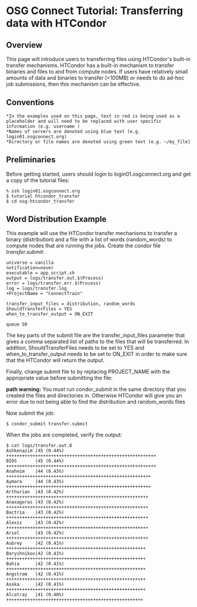 OSG Connect Tutorial: Transferring data with HTCondor
=====================================================

Overview
--------

This page will introduce users to transferring files using HTCondor's built-in transfer mechanisms.  HTCondor has a built-in mechanism to transfer binaries and files to and from compute nodes.  If users have relatively small amounts of data and binaries to transfer (<100MB) or needs to do ad-hoc job submissions, then this mechanism can be effective.

Conventions
-----------
    *In the examples used on this page, text in red is being used as a placeholder and will need to be replaced with user specific information (e.g. username )
    *Names of servers are denoted using blue text (e.g. login01.osgconnect.org)
    *Directory or file names are denoted using green text (e.g. ~/my_file)

Preliminaries
-------------
Before getting started, users should login to login01.osgconnect.org and get a copy of the tutorial files:
```
% ssh login01.osgconnect.org
$ tutorial htcondor_transfer
$ cd osg-htcondor_transfer
```
Word Distribution Example
-------------------------
This example will use the HTCondor transfer mechanisms to transfer a binary (distribution) and a file with a list of words (random_words) to compute nodes that are running the jobs. Create the condor file *transfer.submit*:
```
universe = vanilla
notification=never
executable = app_script.sh
output = logs/transfer.out.$(Process)
error = logs/transfer.err.$(Process)
log = logs/transfer.log
+ProjectName = "ConnectTrain"
 
transfer_input_files = distribution, random_words
ShouldTransferFiles = YES
when_to_transfer_output = ON_EXIT
 
queue 50
```
The key parts of the submit file are the transfer_input_files parameter that gives a comma separated list of paths to the files that will be transferred.  In addition, ShouldTransferFiles needs to be set to YES and when_to_transfer_output needs to be set to ON_EXIT in order to make sure that the HTCondor will return the output.

Finally, change submit file to by replacing PROJECT_NAME with the appropriate value before submitting the file:

**path warning:** You must run condor_submit in the same directory that you created the files and directories in. Otherwise HTCondor will give you an error due to not being able to find the distribution and random_words files

Now submit the job: 
```
$ condor_submit transfer.submit
```
When the jobs are completed, verify the output:
```
$ cat logs/transfer.out.0
Ashkenazim |45 (0.44%) +++++++++++++++++++++++++++++++++++++++++++++++++++++++++
BIOS       |45 (0.44%) +++++++++++++++++++++++++++++++++++++++++++++++++++++++++
Anaheim    |44 (0.43%) +++++++++++++++++++++++++++++++++++++++++++++++++++++++
Aymara     |44 (0.43%) +++++++++++++++++++++++++++++++++++++++++++++++++++++++
Arthurian  |43 (0.42%) ++++++++++++++++++++++++++++++++++++++++++++++++++++++
Anaxagoras |43 (0.42%) ++++++++++++++++++++++++++++++++++++++++++++++++++++++
Bactria    |43 (0.42%) ++++++++++++++++++++++++++++++++++++++++++++++++++++++
Alexis     |43 (0.42%) ++++++++++++++++++++++++++++++++++++++++++++++++++++++
Ariel      |43 (0.42%) ++++++++++++++++++++++++++++++++++++++++++++++++++++++
Aubrey     |42 (0.41%) +++++++++++++++++++++++++++++++++++++++++++++++++++++
Baryshnikov|42 (0.41%) +++++++++++++++++++++++++++++++++++++++++++++++++++++
Bahia      |42 (0.41%) +++++++++++++++++++++++++++++++++++++++++++++++++++++
Angstrom   |42 (0.41%) +++++++++++++++++++++++++++++++++++++++++++++++++++++
Asoka      |42 (0.41%) +++++++++++++++++++++++++++++++++++++++++++++++++++++
Alcatraz   |41 (0.40%) ++++++++++++++++++++++++++++++++++++++++++++++++++++
```

